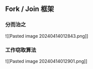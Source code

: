 ## Fork / Join 框架
### 分而治之
![[Pasted image 20240414012843.png]]
### 工作窃取算法
![[Pasted image 20240414012901.png]]